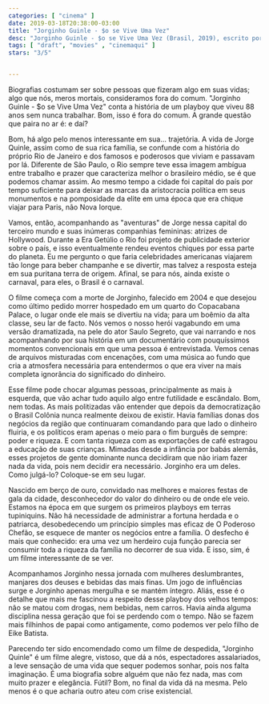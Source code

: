 ```yaml
---
categories: [ "cinema" ]
date: 2019-03-18T20:38:00-03:00
title: "Jorginho Guinle - $o se Vive Uma Vez"
desc: "Jorginho Guinle - $o se Vive Uma Vez (Brasil, 2019), escrito por Otávio Escobar, Duda Ribeiro e Dostoiewski Champagnatte, dirigido por Escobar, com Saulo Segreto, Guilhermina Guinle, Letícia Spiller, Daniel Boaventura, Davi Goular e Jorge Guinle."
tags: [ "draft", "movies" , "cinemaqui" ]
stars: "3/5"


---
```

Biografias costumam ser sobre pessoas que fizeram algo em suas vidas; algo que nós, meros mortais, consideramos fora do comum. "Jorginho Guinle - $o se Vive Uma Vez" conta a história de um playboy que viveu 88 anos sem nunca trabalhar. Bom, isso é fora do comum. A grande questão que paira no ar é: e daí?

Bom, há algo pelo menos interessante em sua... trajetória. A vida de Jorge Quinle, assim como de sua rica família, se confunde com a história do próprio Rio de Janeiro e dos famosos e poderosos que viviam e passavam por lá. Diferente de São Paulo, o Rio sempre teve essa imagem ambígua entre trabalho e prazer que caracteriza melhor o brasileiro médio, se é que podemos chamar assim. Ao mesmo tempo a cidade foi capital do país por tempo suficiente para deixar as marcas da aristocracia política em seus monumentos e na pomposidade da elite em uma época que era chique viajar para Paris, não Nova Iorque.

Vamos, então, acompanhando as "aventuras" de Jorge nessa capital do terceiro mundo e suas inúmeras companhias femininas: atrizes de Hollywood. Durante a Era Getúlio o Rio foi projeto de publicidade exterior sobre o país, e isso eventualmente rendeu eventos chiques por essa parte do planeta. Eu me pergunto o que faria celebridades americanas viajarem tão longe para beber champanhe e se divertir, mas talvez a resposta esteja em sua puritana terra de origem. Afinal, se para nós, ainda existe o carnaval, para eles, o Brasil é o carnaval.

O filme começa com a morte de Jorginho, falecido em 2004 e que desejou como último pedido morrer hospedado em um quarto do Copacabana Palace, o lugar onde ele mais se divertiu na vida; para um boêmio da alta classe, seu lar de facto. Nós vemos o nosso herói vagabundo em uma versão dramatizada, na pele do ator Saulo Segreto, que vai narrando e nos acompanhando por sua história em um documentário com pouquíssimos momentos convencionais em que uma pessoa é entrevistada. Vemos cenas de arquivos misturadas com encenações, com uma música ao fundo que cria a atmosfera necessária para entendermos o que era viver na mais completa ignorância do significado do dinheiro.

Esse filme pode chocar algumas pessoas, principalmente as mais à esquerda, que vão achar tudo aquilo algo entre futilidade e escândalo. Bom, nem todas. As mais politizadas vão entender que depois da democratização o Brasil Colônia nunca realmente deixou de existir. Havia famílias donas dos negócios da região que continuaram comandando para que lado o dinheiro fluiria, e os políticos eram apenas o meio para o fim burguês de sempre: poder e riqueza. E com tanta riqueza com as exportações de café estragou a educação de suas crianças. Mimadas desde a infância por babás alemãs, esses projetos de gente dominante nunca decidiram que não iriam fazer nada da vida, pois nem decidir era necessário. Jorginho era um deles. Como julgá-lo? Coloque-se em seu lugar.

Nascido em berço de ouro, convidado nas melhores e maiores festas de gala da cidade, desconhecedor do valor do dinheiro ou de onde ele veio. Estamos na época em que surgem os primeiros playboys em terras tupiniquins. Não há necessidade de administrar a fortuna herdada e o patriarca, desobedecendo um princípio simples mas eficaz de O Poderoso Chefão, se esquece de manter os negócios entre a família. O desfecho é mais que conhecido: era uma vez um herdeiro cuja função parecia ser consumir toda a riqueza da família no decorrer de sua vida. E isso, sim, é um filme interessante de se ver.

Acompanhamos Jorginho nessa jornada com mulheres deslumbrantes, manjares dos deuses e bebidas das mais finas. Um jogo de influências surge e Jorginho apenas mergulha e se mantém íntegro. Aliás, esse é o detalhe que mais me fascinou a respeito desse playboy dos velhos tempos: não se matou com drogas, nem bebidas, nem carros. Havia ainda alguma disciplina nessa geração que foi se perdendo com o tempo. Não se fazem mais filhinhos de papai como antigamente, como podemos ver pelo filho de Eike Batista.

Parecendo ter sido encomendado como um filme de despedida, "Jorginho Quinle" é um filme alegre, vistoso, que dá a nós, espectadores assalariados, a leve sensação de uma vida que sequer podemos sonhar, pois nos falta imaginação. É uma biografia sobre alguém que não fez nada, mas com muito prazer e elegância. Fútil? Bom, no final da vida dá na mesma. Pelo menos é o que acharia outro ateu com crise existencial.
